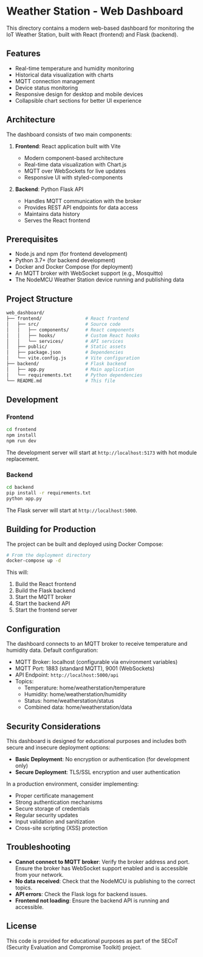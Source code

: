 # Weather Station - Web Dashboard

This directory contains a modern web-based dashboard for monitoring the IoT Weather Station, built with React (frontend) and Flask (backend).

## Features

- Real-time temperature and humidity monitoring
- Historical data visualization with charts
- MQTT connection management
- Device status monitoring
- Responsive design for desktop and mobile devices
- Collapsible chart sections for better UI experience

## Architecture

The dashboard consists of two main components:

1. **Frontend**: React application built with Vite
   - Modern component-based architecture
   - Real-time data visualization with Chart.js
   - MQTT over WebSockets for live updates
   - Responsive UI with styled-components

2. **Backend**: Python Flask API
   - Handles MQTT communication with the broker
   - Provides REST API endpoints for data access
   - Maintains data history
   - Serves the React frontend

## Prerequisites

- Node.js and npm (for frontend development)
- Python 3.7+ (for backend development)
- Docker and Docker Compose (for deployment)
- An MQTT broker with WebSocket support (e.g., Mosquitto)
- The NodeMCU Weather Station device running and publishing data

## Project Structure

```bash
web_dashboard/
├── frontend/                # React frontend
│   ├── src/                 # Source code
│   │   ├── components/      # React components
│   │   ├── hooks/           # Custom React hooks
│   │   └── services/        # API services
│   ├── public/              # Static assets
│   ├── package.json         # Dependencies
│   └── vite.config.js       # Vite configuration
├── backend/                 # Flask backend
│   ├── app.py               # Main application
│   └── requirements.txt     # Python dependencies
└── README.md                # This file
```

## Development

### Frontend

```bash
cd frontend
npm install
npm run dev
```

The development server will start at `http://localhost:5173` with hot module replacement.

### Backend

```bash
cd backend
pip install -r requirements.txt
python app.py
```

The Flask server will start at `http://localhost:5000`.

## Building for Production

The project can be built and deployed using Docker Compose:

```bash
# From the deployment directory
docker-compose up -d
```

This will:

1. Build the React frontend
2. Build the Flask backend
3. Start the MQTT broker
4. Start the backend API
5. Start the frontend server

## Configuration

The dashboard connects to an MQTT broker to receive temperature and humidity data. Default configuration:

- MQTT Broker: localhost (configurable via environment variables)
- MQTT Port: 1883 (standard MQTT), 9001 (WebSockets)
- API Endpoint: `http://localhost:5000/api`
- Topics:
  - Temperature: home/weatherstation/temperature
  - Humidity: home/weatherstation/humidity
  - Status: home/weatherstation/status
  - Combined data: home/weatherstation/data

## Security Considerations

This dashboard is designed for educational purposes and includes both secure and insecure deployment options:

- **Basic Deployment**: No encryption or authentication (for development only)
- **Secure Deployment**: TLS/SSL encryption and user authentication

In a production environment, consider implementing:

- Proper certificate management
- Strong authentication mechanisms
- Secure storage of credentials
- Regular security updates
- Input validation and sanitization
- Cross-site scripting (XSS) protection

## Troubleshooting

- **Cannot connect to MQTT broker**: Verify the broker address and port. Ensure the broker has WebSocket support enabled and is accessible from your network.
- **No data received**: Check that the NodeMCU is publishing to the correct topics.
- **API errors**: Check the Flask logs for backend issues.
- **Frontend not loading**: Ensure the backend API is running and accessible.

## License

This code is provided for educational purposes as part of the SECoT (Security Evaluation and Compromise Toolkit) project.

